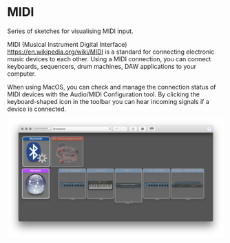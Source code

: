 # MIDI

Series of sketches for visualising MIDI input.

MIDI (Musical Instrument Digital Interface) https://en.wikipedia.org/wiki/MIDI is a standard for connecting electronic music devices to each other. Using a MIDI connection, you can connect keyboards, sequencers, drum machines, DAW applications to your computer.

When using MacOS, you can check and manage the connection status of MIDI devices with the Audio/MIDI Configuration tool. By clicking the keyboard-shaped icon in the toolbar you can hear incoming signals if a device is connected.

<img src="audio-midi-config-tool.png">
